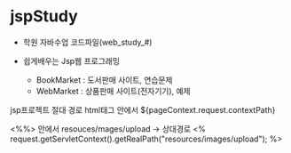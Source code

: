 # jspStudy

- 학원 자바수업 코드파일(web_study_#)



- 쉽게배우는 Jsp웹 프로그래밍
   - BookMarket : 도서판매 사이트, 연습문제
   - WebMarket : 상품판매 사이트(전자기기), 예제





jsp프로젝트 절대 경로 html태그 안에서
${pageContext.request.contextPath}

<%%> 안에서 resouces/mages/upload -> 상대경로
<% 
request.getServletContext().getRealPath("resources/images/upload");
%>
